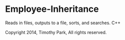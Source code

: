 # Employee-Inheritance

Reads in files, outputs to a file, sorts, and searches.
C++

Copyright 2014, Timothy Park, All rights reserved.
